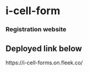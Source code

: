 # i-cell-form
<h3>Registration website</h3>

<h2>Deployed link below</h2>
https://i-cell-forms.on.fleek.co/

